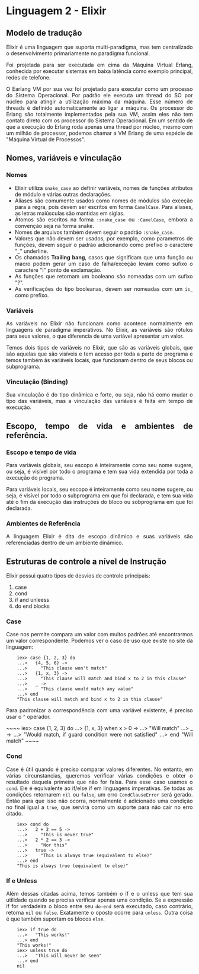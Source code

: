 <!-- Caracterização da Linguagem L2 - Elixir - Álvaro Souza Oliveira -->

# Linguagem 2 - Elixir

## Modelo de tradução

<body style="text-align: justify">
    <p>
        Elixir é uma linguagem que suporta multi-paradigma, mas tem centralizado o desenvolvimento primariamente no paradigma funcional.
    </p>
    <p>
        Foi projetada para ser executada em cima da Máquina Virtual Erlang, conhecida por executar sistemas em baixa latência como exemplo principal, redes de telefone.
    </p>
    <p>
        O Earlang VM por sua vez foi projetado para executar como um processo do Sistema Operacional. Por padrão ele executa um thread do SO por núcleo para atingir a utilização máxima da máquina. Esse número de threads é definido automaticamente ao ligar a máquina. Os processor do Erlang são totalmente implementados pela sua VM, assim eles não tem contato direto com os processor do Sistema Operacional. Em um sentido de que a execução do Erlang roda apenas uma thread por núcleo, mesmo com um milhão de processor, podemos chamar a VM Erlang de uma espécie de "Máquina Virtual de Processos".
    </p>
</body>

## Nomes, variáveis e vinculação
### Nomes

<body style="text-align: justify">
<ul>
    <li>Elixir utiliza <code>snake_case</code> ao definir variáveis, nomes de funções atributos de módulo e várias outras declarações.</li>
    <li>Aliases são comumente usados como nomes de módulos são exceção para a regra, pois devem ser escritos em forma <code>CamelCase</code>. Para aliases, as letras maiúsculas são mantidas em siglas.</li>
    <li> Átomos são escritos na forma <code>:snake_case</code> ou <code>:CamelCase</code>, embora a convenção seja na forma snake.</li>
    <li> Nomes de arquivos também devem seguir o padrão <code>:snake_case</code>.</li>
    <li>Valores que não devem ser usados, por exemplo, como parametros de funções, devem seguir o padrão adicionando como prefixo o caractere "_" underline.</li>
    <li>Os chamados <b>Trailing bang</b>, casos que significam que uma função ou macro podem gerar um caso de falha/exceção levam como sufixo o caractere "!" ponto de exclamação.</li>
    <li>As funções que retornam um booleano são nomeadas com um sufixo "?".</li>
    <li>As verificações do tipo booleanas, devem ser nomeadas com um <code>is_</code> como prefixo.</li>
</ul>
    
</body>

### Variáveis

<body style="text-align: justify">
    <p>
        As variáveis no Elixir não funcionam como acontece normalmente em linguagens de paradigma imperativos. No Elixir, as variáveis são rótulos para seus valores, o que diferencia de uma variável apresentar um valor.
    </p>
    <p>
        Temos dois tipos de variáveis no Elixir, que são as variáveis globais, que são aquelas que são visíveis e tem acesso por toda a parte do programa e temos também às variáveis locais, que funcionam dentro de seus blocos ou subprograma.
    </p>
    
</body>

### Vinculação (Binding)

<body style="text-align: justify">
    <p>
      Sua vinculação é do tipo dinâmica e forte, ou seja, não há como mudar o tipo das variáveis, mas a vinculação das variáveis é feita em tempo de execução.
    </p>
</body>

## Escopo, tempo de vida e ambientes de referência.

### Escopo e tempo de vida

<body style="text-align: justify">
    <p>
      Para variáveis globais, seu escopo é inteiramente como seu nome sugere, ou seja, é visível por todo o programa e tem sua vida extendida por toda a execução do programa.
    </p>
    <p>
      Para variáveis locais, seu escopo é inteiramente como seu nome sugere, ou seja, é visível por todo o subprograma em que foi declarada, e tem sua vida até o fim da execução das instruções do bloco ou sobprograma em que foi declarada.
    </p>
</body>

### Ambientes de Referência

<body style="text-align: justify">
    <p>
      A linguagem Elixir é dita de escopo dinâmico e suas variáveis são referenciadas dentro de um ambiente dinâmico.
    </p>
</body>

## Estruturas de controle a nível de Instrução

<body style="text-align: justify">
    <p>
        Elixir possui quatro tipos de desvios de controle principais:
    </p>
    <ol>
        <li>case</li>
        <li>cond</li>
        <li>if and unleess</li>
        <li>do end blocks</li>
    </ol>
</body>

### Case

<body style="text-align: justify">
    <p>
        Case nos permite compara um valor com muitos padrões até encontrarmos um valor correspondente. Podemos ver o caso de uso que existe no site da linguagem:
    </p>
</body>

~~~~
    iex> case {1, 2, 3} do
    ...>   {4, 5, 6} ->
    ...>     "This clause won't match"
    ...>   {1, x, 3} ->
    ...>     "This clause will match and bind x to 2 in this clause"
    ...>   _ ->
    ...>     "This clause would match any value"
    ...> end
    "This clause will match and bind x to 2 in this clause"
~~~~ 

<body style="text-align: justify">
    <p>
        Para padronizar a correspondência com uma variável existente, é preciso usar o <code>^</code> operador.
    </p>
</body>
~~~~
    iex> case {1, 2, 3} do
    ...>   {1, x, 3} when x > 0 ->
    ...>     "Will match"
    ...>   _ ->
    ...>     "Would match, if guard condition were not satisfied"
    ...> end
    "Will match"
~~~~

### Cond


<body style="text-align: justify">
    <p>
        Case é útil quando é preciso comparar valores diferentes. No entanto, em várias circunstancias, queremos verificar várias condições e obter o resultado daquela primeira que não for falsa. Para esse caso usamos o <code>cond</code>. Ele é equivalente ao if/else if em linguagens imperativas. Se todas as condições retornarem <code>nil</code> ou <code>false</code>, um erro <code>CondClauseError</code> será gerado. Então para que isso não ocorra, normalmente é adicionado uma condição no final igual a <code>true</code>, que servirá como um suporte para não cair no erro citado.
    </p>
</body>

~~~~
    iex> cond do
    ...>   2 + 2 == 5 ->
    ...>     "This is never true"
    ...>   2 * 2 == 3 ->
    ...>     "Nor this"
    ...>   true ->
    ...>     "This is always true (equivalent to else)"
    ...> end
    "This is always true (equivalent to else)"
~~~~ 

### If e Unless

<body style="text-align: justify">
    <p>
        Além dessas citadas acima, temos também o if e o unless que tem sua utilidade quando se precisa verificar apenas uma condição. Se a expressão if for verdadeira o bloco entre seu <code>do-end</code> será executado, caso contrário, retorna <code>nil</code> ou <code>false</code>. Exatamente o oposto ocorre para <code>unless</code>. Outra coisa é que também suportam os blocos <code>else</code>.
    </p>
</body>

~~~~ 
    iex> if true do
    ...>   "This works!"
    ...> end
    "This works!"
    iex> unless true do
    ...>   "This will never be seen"
    ...> end
    nil  
~~~~
